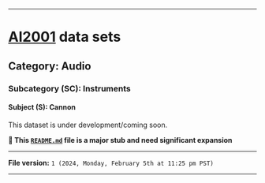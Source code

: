 
***

# [AI2001](https://github.com/seanpm2001/AI2001/) data sets

## Category: Audio

### Subcategory (SC): Instruments

#### Subject (S): Cannon

This dataset is under development/coming soon.

**🌱️ This [`README.md`](/README.md) file is a major stub and need significant expansion**

***

**File version:** `1 (2024, Monday, February 5th at 11:25 pm PST)`

***
